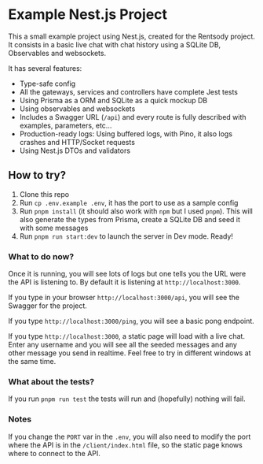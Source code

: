 # Example Nest.js Project

This a small example project using Nest.js, created for the Rentsody project. It consists in a basic live chat with chat history using a SQLite DB, Observables and websockets.

It has several features:
- Type-safe config
- All the gateways, services and controllers have complete Jest tests
- Using Prisma as a ORM and SQLite as a quick mockup DB
- Using observables and websockets
- Includes a Swagger URL (`/api`) and every route is fully described with examples, parameters, etc...
- Production-ready logs: Using buffered logs, with Pino, it also logs crashes and HTTP/Socket requests
- Using Nest.js DTOs and validators

## How to try?
1. Clone this repo
2. Run `cp .env.example .env`, it has the port to use as a sample config
3. Run `pnpm install` (it should also work with `npm` but I used `pnpm`). This will also generate the types from Prisma, create a SQLite DB and seed it with some messages
4. Run `pnpm run start:dev` to launch the server in Dev mode. Ready!

### What to do now?
Once it is running, you will see lots of logs but one tells you the URL were the API is listening to. By default it is listening at `http://localhost:3000`.

If you type in your browser `http://localhost:3000/api`, you will see the Swagger for the project.

If you type `http://localhost:3000/ping`, you will see a basic pong endpoint.

If you type `http://localhost:3000`, a static page will load with a live chat. Enter any username and you will see all the seeded messages and any other message you send in realtime. Feel free to try in different windows at the same time.

### What about the tests?
If you run `pnpm run test` the tests will run and (hopefully) nothing will fail.

### Notes
If you change the `PORT` var in the `.env`, you will also need to modify the port where the API is in the `/client/index.html` file, so the static page knows where to connect to the API.